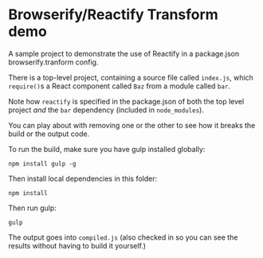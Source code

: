 # Browserify/Reactify Transform demo

A sample project to demonstrate the use of Reactify in a package.json browserify.tranform config.

There is a top-level project, containing a source file called `index.js`, which
`require()`s a React component called `Baz` from a module called `bar`.

Note how `reactify` is specified in the package.json of both the top level project *and* the `bar` dependency (included in `node_modules`).

You can play about with removing one or the other to see how it breaks the build or the output code.

To run the build, make sure you have gulp installed globally:

    npm install gulp -g

Then install local dependencies in this folder:

    npm install

Then run gulp:

    gulp

The output goes into `compiled.js` (also checked in so you can see the results without having to build it yourself.)